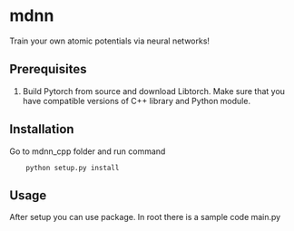 # mdnn

Train your own atomic potentials via neural networks!

## Prerequisites

1. Build Pytorch from source and download Libtorch. Make sure that 
you have compatible versions of C++ library and Python module. 

## Installation

Go to mdnn_cpp folder and run command
```
    python setup.py install
```

## Usage

After setup you can use package. In root there is a sample code main.py